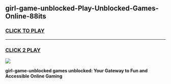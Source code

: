 
## girl-game-unblocked-Play-Unblocked-Games-Online-88its
<h3>
<a href="https://premium76.site?title=girl-game-unblocked&ref=25A">CLICK TO PLAY</a></h3>
<hr>

<h3>
<a href="https://premium76.site?title=girl-game-unblocked&ref=25A">CLICK 2 PLAY</a>
  
</h3>

<a href="https://premium76.site?title=girl-game-unblocked&ref=25A"><img src="https://clearcache.store/games.png"></a>


**girl-game-unblocked games unblocked: Your Gateway to Fun and Accessible Online Gaming**
